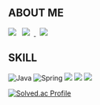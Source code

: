 ## ABOUT ME
<a href="https://velog.io/@hw00/posts"><img src="https://img.shields.io/badge/Velog-20C997?style=flat-square&logo=Velog&logoColor=white"/></a>
<a href="https://docs.google.com/document/d/1UN1UpYj4nO8aUE1BmeSiypgB0sySliCrXKNwm3QobXs/edit?usp=sharing">
    <img src="https://img.shields.io/badge/Resume-lightgrey" style="height : auto; margin-left : 8px; margin-right : 8px;"/>
</a>
<a href="https://www.canva.com/design/DAGpK_JTNYs/VL9YOtCm8dBbn1ffwKrpIA/view?utm_content=DAGpK_JTNYs&utm_campaign=designshare&utm_medium=link2&utm_source=uniquelinks&utlId=h84c01d1e82">
    <img src="https://img.shields.io/badge/Portfolio-blue" style="height : auto; margin-left : 8px; margin-right : 8px;"/>
</a>

## SKILL
![Java](https://img.shields.io/badge/java-007396?style=for-the-badge&logo=OpenJDK&logoColor=white)
![Spring](https://img.shields.io/badge/Spring-6DB33F?style=for-the-badge&logo=Spring&logoColor=white)
<img src="https://img.shields.io/badge/mysql-4479A1?style=for-the-badge&logo=mysql&logoColor=white"> 
<img src="https://img.shields.io/badge/javascript-F7DF1E?style=for-the-badge&logo=javascript&logoColor=black"> 
<img src="https://img.shields.io/badge/vue.js-4FC08D?style=for-the-badge&logo=vue.js&logoColor=white"> 


[![Solved.ac Profile](http://mazassumnida.wtf/api/v2/generate_badge?boj=phw5883)](https://solved.ac/phw5883/)
